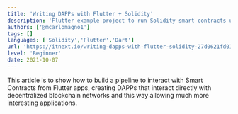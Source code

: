 ```yaml
---
title: 'Writing DAPPs with Flutter + Solidity'
description: 'Flutter example project to run Solidity smart contracts using web3Dart library'
authors: ['@mcarlomagno1']
tags: []
languages: ['Solidity','Flutter','Dart']
url: 'https://itnext.io/writing-dapps-with-flutter-solidity-27d0621fd01'
level: 'Beginner'
date: 2021-10-07
---
```


This article is to show how to build a pipeline to interact with Smart Contracts from Flutter apps, creating DAPPs that interact directly with decentralized blockchain networks and this way allowing much more interesting applications.